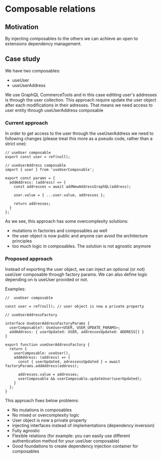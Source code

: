 # Composable relations

## Motivation

By injecting composables to the others we can achieve an open to extensions dependency management.

## Case study

We have two composables:

- useUser
- useUserAddress

We use GraphQL CommerceTools and in this case editting user's addresses is through the user collection. This approach require update the user object after each modifications in their adresses. That means we need access to user entity through useUserAddress composable


### Current approach

In order to get access to the user through the useUserAddress we need to following changes (please treat this more as a pseudo code, rather than a strict one):

```TS
// useUser composable
export const user = ref(null);
```

```TS
// useUserAddress composable
import { user } from 'useUserComposable';

export const params = {
  addAddress: (address) => {
    const addresses = await addNewAddressGraphQL(address);

    user.value = { ...user.value, addresses };

    return addresses;
  }
};
```

As we see, this approach has some overcomplexity solutions:
- mutations in factories and composables as well
- the user object is now public and anyone can avoid the architecture principles
- too much logic in composables. The solution is not agnostic anymore

### Proposed approach

Instead of exporting the user object, we can inject an optional (or not) useUser composable through factory params. We can also define logic depending on is useUser provided or not.

Examples:

```TS
//  useUser composable

const user = ref(null); // user object is now a private property
```

```TS
// useUserAddressFactory

interface UseUserAddressFactoryParams {
  userComposable?: UseUser<USER, USER_UPDATE_PARAMS>;
  addAddress: { userUpdated: USER, addressesUpdated: ADDRESS[] }
}

export function useUserAddressFactory {
  return {
    userComposable: useUser(),
    addAddress: (address) => {
      const { userUpdated, adressessUpdated } = await factoryParams.addAddress(address);

      addresses.value = addresses;
      userComposable && userComposable.updateUser(userUpdated);
    }
  };
}
```

This approach fixes below problems:
- No mutations in composables
- No mixed or overcomplexity logic
- User object is now a private property
- injecting interfaces instead of implementations (dependency inversion)
- Fully agnostic
- Flexible relations (for example: you can easily use different authentication method for your useUser composable)
- Good foundations to create dependency injection container for composables 
